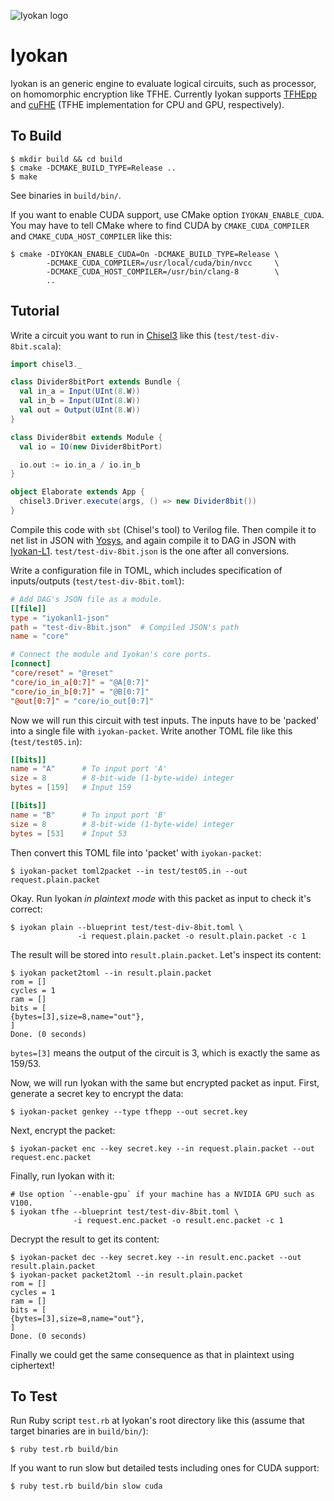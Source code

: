 ![Iyokan logo](https://user-images.githubusercontent.com/33079554/73909483-1af77f80-48f0-11ea-880b-55039781cca2.png)

# Iyokan

Iyokan is an generic engine to evaluate logical circuits, such as processor,
on homomorphic encryption like TFHE.
Currently Iyokan supports [TFHEpp](https://github.com/virtualsecureplatform/TFHEpp)
and [cuFHE](https://github.com/virtualsecureplatform/cuFHE)
(TFHE implementation for CPU and GPU, respectively).

## To Build

```
$ mkdir build && cd build
$ cmake -DCMAKE_BUILD_TYPE=Release ..
$ make
```

See binaries in `build/bin/`.

If you want to enable CUDA support, use CMake option `IYOKAN_ENABLE_CUDA`.
You may have to tell CMake where to find CUDA by `CMAKE_CUDA_COMPILER` and
`CMAKE_CUDA_HOST_COMPILER` like this:

```
$ cmake -DIYOKAN_ENABLE_CUDA=On -DCMAKE_BUILD_TYPE=Release \
        -DCMAKE_CUDA_COMPILER=/usr/local/cuda/bin/nvcc     \
        -DCMAKE_CUDA_HOST_COMPILER=/usr/bin/clang-8        \
        ..
```

## Tutorial

Write a circuit you want to run in [Chisel3](https://www.chisel-lang.org/)
like this (`test/test-div-8bit.scala`):

```scala
import chisel3._

class Divider8bitPort extends Bundle {
  val in_a = Input(UInt(8.W))
  val in_b = Input(UInt(8.W))
  val out = Output(UInt(8.W))
}

class Divider8bit extends Module {
  val io = IO(new Divider8bitPort)

  io.out := io.in_a / io.in_b
}

object Elaborate extends App {
  chisel3.Driver.execute(args, () => new Divider8bit())
}
```

Compile this code with `sbt` (Chisel's tool) to Verilog file.
Then compile it to net list in JSON with [Yosys](http://www.clifford.at/yosys/),
and again compile it to DAG in JSON with
[Iyokan-L1](https://github.com/virtualsecureplatform/Iyokan-L1).
`test/test-div-8bit.json` is the one after all conversions.

Write a configuration file in TOML,
which includes specification of inputs/outputs (`test/test-div-8bit.toml`):

```toml
# Add DAG's JSON file as a module.
[[file]]
type = "iyokanl1-json"
path = "test-div-8bit.json"  # Compiled JSON's path
name = "core"

# Connect the module and Iyokan's core ports.
[connect]
"core/reset" = "@reset"
"core/io_in_a[0:7]" = "@A[0:7]"
"core/io_in_b[0:7]" = "@B[0:7]"
"@out[0:7]" = "core/io_out[0:7]"
```

Now we will run this circuit with test inputs.
The inputs have to be 'packed' into a single file with `iyokan-packet`.
Write another TOML file like this (`test/test05.in`):

```toml
[[bits]]
name = "A"      # To input port 'A'
size = 8        # 8-bit-wide (1-byte-wide) integer
bytes = [159]   # Input 159

[[bits]]
name = "B"      # To input port 'B'
size = 8        # 8-bit-wide (1-byte-wide) integer
bytes = [53]    # Input 53
```

Then convert this TOML file into 'packet' with `iyokan-packet`:

```
$ iyokan-packet toml2packet --in test/test05.in --out request.plain.packet
```

Okay. Run Iyokan _in plaintext mode_ with this packet as input to check it's correct:

```
$ iyokan plain --blueprint test/test-div-8bit.toml \
               -i request.plain.packet -o result.plain.packet -c 1
```

The result will be stored into `result.plain.packet`. Let's inspect its content:

```
$ iyokan packet2toml --in result.plain.packet
rom = []
cycles = 1
ram = []
bits = [
{bytes=[3],size=8,name="out"},
]
Done. (0 seconds)
```

`bytes=[3]` means the output of the circuit is 3, which is exactly the same as 159/53.

Now, we will run Iyokan with the same but encrypted packet as input.
First, generate a secret key to encrypt the data:

```
$ iyokan-packet genkey --type tfhepp --out secret.key
```

Next, encrypt the packet:

```
$ iyokan-packet enc --key secret.key --in request.plain.packet --out request.enc.packet
```

Finally, run Iyokan with it:

```
# Use option `--enable-gpu` if your machine has a NVIDIA GPU such as V100.
$ iyokan tfhe --blueprint test/test-div-8bit.toml \
              -i request.enc.packet -o result.enc.packet -c 1
```

Decrypt the result to get its content:

```
$ iyokan-packet dec --key secret.key --in result.enc.packet --out result.plain.packet
$ iyokan-packet packet2toml --in result.plain.packet
rom = []
cycles = 1
ram = []
bits = [
{bytes=[3],size=8,name="out"},
]
Done. (0 seconds)
```

Finally we could get the same consequence as that in plaintext using ciphertext!

## To Test

Run Ruby script `test.rb` at Iyokan's root directory like this
(assume that target binaries are in `build/bin/`):

```
$ ruby test.rb build/bin
```

If you want to run slow but detailed tests including ones for CUDA support:

```
$ ruby test.rb build/bin slow cuda
```
